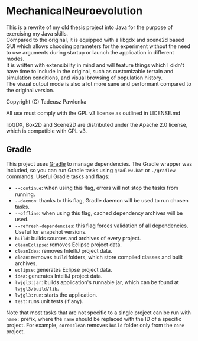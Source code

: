 # MechanicalNeuroevolution

This is a rewrite of my old thesis project into Java for the purpose of exercising my Java skills.\
Compared to the original, it is equipped with a libgdx and scene2d based GUI which allows choosing parameters for the experiment without
the need to use arguments during startup or launch the application in different modes.\
It is written with extensibility in mind and will feature things which I didn't have time to include in the original,
such as customizable terrain and simulation conditions, and visual browsing of population history.\
The visual output mode is also a lot more sane and performant compared to the original version.

Copyright (C) Tadeusz Pawlonka

All use must comply with the GPL v3 license as outlined in LICENSE.md

libGDX, Box2D and Scene2D are distributed under the Apache 2.0 license, which is compatible with GPL v3.

## Gradle

This project uses [Gradle](https://gradle.org/) to manage dependencies.
The Gradle wrapper was included, so you can run Gradle tasks using `gradlew.bat` or `./gradlew` commands.
Useful Gradle tasks and flags:

- `--continue`: when using this flag, errors will not stop the tasks from running.
- `--daemon`: thanks to this flag, Gradle daemon will be used to run chosen tasks.
- `--offline`: when using this flag, cached dependency archives will be used.
- `--refresh-dependencies`: this flag forces validation of all dependencies. Useful for snapshot versions.
- `build`: builds sources and archives of every project.
- `cleanEclipse`: removes Eclipse project data.
- `cleanIdea`: removes IntelliJ project data.
- `clean`: removes `build` folders, which store compiled classes and built archives.
- `eclipse`: generates Eclipse project data.
- `idea`: generates IntelliJ project data.
- `lwjgl3:jar`: builds application's runnable jar, which can be found at `lwjgl3/build/lib`.
- `lwjgl3:run`: starts the application.
- `test`: runs unit tests (if any).

Note that most tasks that are not specific to a single project can be run with `name:` prefix, where the `name` should be replaced with the ID of a specific project.
For example, `core:clean` removes `build` folder only from the `core` project.
